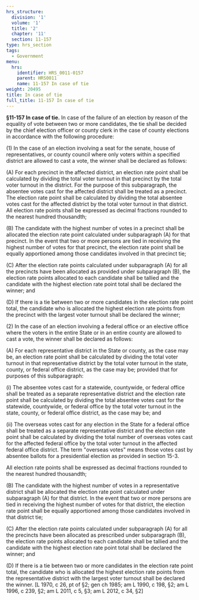 ```yaml
---
hrs_structure:
  division: '1'
  volume: '1'
  title: '2'
  chapter: '11'
  section: 11-157
type: hrs_section
tags:
  - Government
menu:
  hrs:
    identifier: HRS_0011-0157
    parent: HRS0011
    name: 11-157 In case of tie
weight: 20495
title: In case of tie
full_title: 11-157 In case of tie
---
```

**§11-157 In case of tie.** In case of the failure of an election by reason of the equality of vote between two or more candidates, the tie shall be decided by the chief election officer or county clerk in the case of county elections in accordance with the following procedure:

(1) In the case of an election involving a seat for the senate, house of representatives, or county council where only voters within a specified district are allowed to cast a vote, the winner shall be declared as follows:

(A) For each precinct in the affected district, an election rate point shall be calculated by dividing the total voter turnout in that precinct by the total voter turnout in the district. For the purpose of this subparagraph, the absentee votes cast for the affected district shall be treated as a precinct. The election rate point shall be calculated by dividing the total absentee votes cast for the affected district by the total voter turnout in that district. All election rate points shall be expressed as decimal fractions rounded to the nearest hundred thousandth;

(B) The candidate with the highest number of votes in a precinct shall be allocated the election rate point calculated under subparagraph (A) for that precinct. In the event that two or more persons are tied in receiving the highest number of votes for that precinct, the election rate point shall be equally apportioned among those candidates involved in that precinct tie;

(C) After the election rate points calculated under subparagraph (A) for all the precincts have been allocated as provided under subparagraph (B), the election rate points allocated to each candidate shall be tallied and the candidate with the highest election rate point total shall be declared the winner; and

(D) If there is a tie between two or more candidates in the election rate point total, the candidate who is allocated the highest election rate points from the precinct with the largest voter turnout shall be declared the winner;

(2) In the case of an election involving a federal office or an elective office where the voters in the entire State or in an entire county are allowed to cast a vote, the winner shall be declared as follows:

(A) For each representative district in the State or county, as the case may be, an election rate point shall be calculated by dividing the total voter turnout in that representative district by the total voter turnout in the state, county, or federal office district, as the case may be; provided that for purposes of this subparagraph:

(i) The absentee votes cast for a statewide, countywide, or federal office shall be treated as a separate representative district and the election rate point shall be calculated by dividing the total absentee votes cast for the statewide, countywide, or federal office by the total voter turnout in the state, county, or federal office district, as the case may be; and

(ii) The overseas votes cast for any election in the State for a federal office shall be treated as a separate representative district and the election rate point shall be calculated by dividing the total number of overseas votes cast for the affected federal office by the total voter turnout in the affected federal office district. The term "overseas votes" means those votes cast by absentee ballots for a presidential election as provided in section 15-3.

All election rate points shall be expressed as decimal fractions rounded to the nearest hundred thousandth;

(B) The candidate with the highest number of votes in a representative district shall be allocated the election rate point calculated under subparagraph (A) for that district. In the event that two or more persons are tied in receiving the highest number of votes for that district, the election rate point shall be equally apportioned among those candidates involved in that district tie;

(C) After the election rate points calculated under subparagraph (A) for all the precincts have been allocated as prescribed under subparagraph (B), the election rate points allocated to each candidate shall be tallied and the candidate with the highest election rate point total shall be declared the winner; and

(D) If there is a tie between two or more candidates in the election rate point total, the candidate who is allocated the highest election rate points from the representative district with the largest voter turnout shall be declared the winner. [L 1970, c 26, pt of §2; gen ch 1985; am L 1990, c 198, §2; am L 1996, c 239, §2; am L 2011, c 5, §3; am L 2012, c 34, §2]